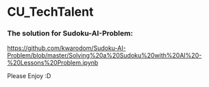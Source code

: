 # CU_TechTalent

### The solution for Sudoku-AI-Problem: 
https://github.com/kwarodom/Sudoku-AI-Problem/blob/master/Solving%20a%20Sudoku%20with%20AI%20-%20Lessons%20Problem.ipynb

Please Enjoy :D
